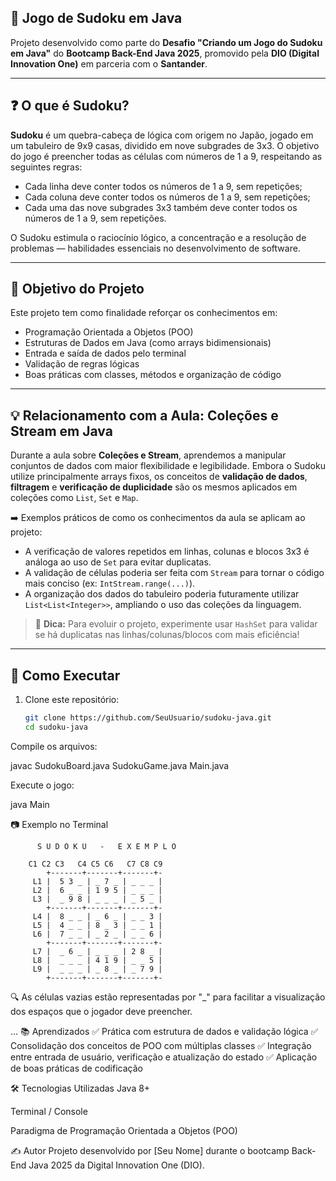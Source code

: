 ## 🧩 Jogo de Sudoku em Java

Projeto desenvolvido como parte do **Desafio "Criando um Jogo do Sudoku em Java"** do **Bootcamp Back-End Java 2025**, promovido pela **DIO (Digital Innovation One)** em parceria com o **Santander**.

---

## ❓ O que é Sudoku?

**Sudoku** é um quebra-cabeça de lógica com origem no Japão, jogado em um tabuleiro de 9x9 casas, dividido em nove subgrades de 3x3. O objetivo do jogo é preencher todas as células com números de 1 a 9, respeitando as seguintes regras:

- Cada linha deve conter todos os números de 1 a 9, sem repetições;
- Cada coluna deve conter todos os números de 1 a 9, sem repetições;
- Cada uma das nove subgrades 3x3 também deve conter todos os números de 1 a 9, sem repetições.

O Sudoku estimula o raciocínio lógico, a concentração e a resolução de problemas — habilidades essenciais no desenvolvimento de software.

---

## 🎯 Objetivo do Projeto

Este projeto tem como finalidade reforçar os conhecimentos em:

- Programação Orientada a Objetos (POO)
- Estruturas de Dados em Java (como arrays bidimensionais)
- Entrada e saída de dados pelo terminal
- Validação de regras lógicas
- Boas práticas com classes, métodos e organização de código

---

## 💡 Relacionamento com a Aula: Coleções e Stream em Java

Durante a aula sobre **Coleções e Stream**, aprendemos a manipular conjuntos de dados com maior flexibilidade e legibilidade. Embora o Sudoku utilize principalmente arrays fixos, os conceitos de **validação de dados**, **filtragem** e **verificação de duplicidade** são os mesmos aplicados em coleções como `List`, `Set` e `Map`.

➡️ Exemplos práticos de como os conhecimentos da aula se aplicam ao projeto:

- A verificação de valores repetidos em linhas, colunas e blocos 3x3 é análoga ao uso de `Set` para evitar duplicatas.
- A validação de células poderia ser feita com `Stream` para tornar o código mais conciso (ex: `IntStream.range(...)`).
- A organização dos dados do tabuleiro poderia futuramente utilizar `List<List<Integer>>`, ampliando o uso das coleções da linguagem.

> 💭 **Dica:** Para evoluir o projeto, experimente usar `HashSet` para validar se há duplicatas nas linhas/colunas/blocos com mais eficiência!

---

## 🚀 Como Executar

1. Clone este repositório:
   ```bash
   git clone https://github.com/SeuUsuario/sudoku-java.git
   cd sudoku-java
Compile os arquivos:

javac SudokuBoard.java SudokuGame.java Main.java

Execute o jogo:

java Main

📷 Exemplo no Terminal

          S U D O K U   -   E X E M P L O

        C1 C2 C3   C4 C5 C6   C7 C8 C9
            +-------+-------+-------+-
         L1 |  5 3 _ | _ 7 _ | _ _ _ |
         L2 |  6 _ _ | 1 9 5 | _ _ _ |
         L3 |  _ 9 8 | _ _ _ | _ 5 _ |
            +-------+-------+-------+-
         L4 |  8 _ _ | _ 6 _ | _ _ 3 |
         L5 |  4 _ _ | 8 _ 3 | _ _ 1 |
         L6 |  7 _ _ | _ 2 _ | _ _ 6 |
            +-------+-------+-------+-
         L7 |  _ 6 _ | _ _ _ | 2 8 _ |
         L8 |  _ _ _ | 4 1 9 | _ _ 5 |
         L9 |  _ _ _ | _ 8 _ | _ 7 9 |
            +-------+-------+-------+-
🔍 As células vazias estão representadas por "_" para facilitar a visualização dos espaços que o jogador deve preencher.

...
📚 Aprendizados
✅ Prática com estrutura de dados e validação lógica
✅ Consolidação dos conceitos de POO com múltiplas classes
✅ Integração entre entrada de usuário, verificação e atualização do estado
✅ Aplicação de boas práticas de codificação

🛠 Tecnologias Utilizadas
Java 8+

Terminal / Console

Paradigma de Programação Orientada a Objetos (POO)

✍️ Autor
Projeto desenvolvido por [Seu Nome] durante o bootcamp Back-End Java 2025 da Digital Innovation One (DIO).
